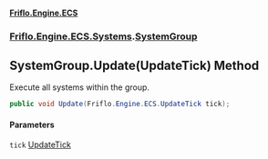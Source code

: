 #### [Friflo.Engine.ECS](index.md 'index')
### [Friflo.Engine.ECS.Systems](Friflo.Engine.ECS.Systems.md 'Friflo.Engine.ECS.Systems').[SystemGroup](SystemGroup.md 'Friflo.Engine.ECS.Systems.SystemGroup')

## SystemGroup.Update(UpdateTick) Method

Execute all systems within the group.

```csharp
public void Update(Friflo.Engine.ECS.UpdateTick tick);
```
#### Parameters

<a name='Friflo.Engine.ECS.Systems.SystemGroup.Update(Friflo.Engine.ECS.UpdateTick).tick'></a>

`tick` [UpdateTick](UpdateTick.md 'Friflo.Engine.ECS.UpdateTick')